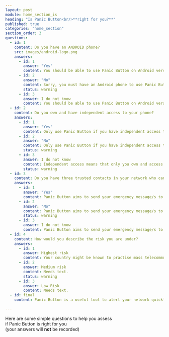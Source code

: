 ```yaml
---
layout: post
module: home_section_is
heading: "Is Panic Button<br/>**right for you?**"
published: true
categories: "home_section"
section_order: 3
questions:
  - id: 1
    content: Do you have an ANDROID phone?
    src: images/android-logo.png
    answers:
      - id: 1
        answer: "Yes"
        content: You should be able to use Panic Button on Android versions 2.3.3 to 4.4.2
      - id: 2
        answer: "No"
        content: Sorry, you must have an Android phone to use Panic Button.
        status: warning
      - id: 3
        answer: I do not know
        content: You should be able to use Panic Button on Android versions 2.3.3 to 4.4.2
  - id: 2
    content: Do you own and have independent access to your phone?
    answers:
      - id: 1
        answer: "Yes"
        content: Only use Panic Button if you have independent access to your phone. This prevents false alarms and also misuse, such as partners or family members using the app to track you without your knowledge.
      - id: 2
        answer: "No"
        content: Only use Panic Button if you have independent access to your phone. This prevents false alarms and also misuse, such as partners or family members using the app to track you without your knowledge.
        status: warning
      - id: 3
        answer: I do not know
        content: Independent access means that only you own and access your phone - if you share your phone with a partner or family members it may not be a good idea to use Panic Button. This is to prevent false alarms and also misuse, such as partners or family members using the app to track you without your knowledge.
        status: warning
  - id: 3
    content: Do you have three trusted contacts in your network who can respond fast in an emergency?
    answers:
      - id: 1
        answer: "Yes"
        content: Panic Button aims to send your emergency message/s to your trusted contacts when you need help. However, the app is not able to guarantee a response. Think carefully when choosing yur trusted contacts and always talk to them first to ensure you have a response plan in place."
      - id: 2
        answer: "No"
        content: Panic Button aims to send your emergency message/s to your trusted contacts when you need help. However, the app is not able to guarantee a response. Think carefully when choosing your trusted contacts and always talk to them first to ensure you have a response plan in place.
        status: warning
      - id: 3
        answer: I do not know
        content: Panic Button aims to send your emergency message/s to your trusted contacts when you need help. However, the app is not able to guarantee a response. Think carefully when choosing your trusted contacts and always talk to them first to ensure you have a response plan in place.
  - id: 4
    content: How would you describe the risk you are under?
    answers:
      - id: 1
        answer: Highest risk
        content: Your country might be known to practise mass telecommunications monitoring and interception. If your profession makes you a target of this, then you should think seriously about whether using Panic Button will reveal information about your location and trusted contacts that could put you or them at increased risk.
      - id: 2
        answer: Medium risk
        content: Needs text.
        status: warning
      - id: 3
        answer: Low Risk
        content: Needs text.
  - id: final
    content: Panic Button is a useful tool to alert your network quickly and discretely in an emergency. It is not a fail-safe security tool!

---
```


Here are some simple questions to help you assess<br/>
if Panic Button is right for you<br/>
(your answers will **not** be recorded) 

